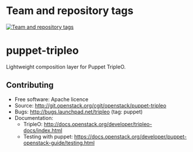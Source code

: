 Team and repository tags
========================

[![Team and repository tags](http://governance.openstack.org/badges/puppet-tripleo.svg)](http://governance.openstack.org/reference/tags/index.html)

<!-- Change things from this point on -->

# puppet-tripleo

Lightweight composition layer for Puppet TripleO.

## Contributing

* Free software: Apache licence
* Source: http://git.openstack.org/cgit/openstack/puppet-tripleo
* Bugs: http://bugs.launchpad.net/tripleo (tag: puppet)
* Documentation:
  * TripleO: http://docs.openstack.org/developer/tripleo-docs/index.html
  * Testing with puppet: https://docs.openstack.org/developer/puppet-openstack-guide/testing.html
